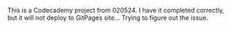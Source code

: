 This is a Codecademy project from 020524. I have it completed correctly, but it will not deploy to GitPages site... Trying to figure out the issue. 
